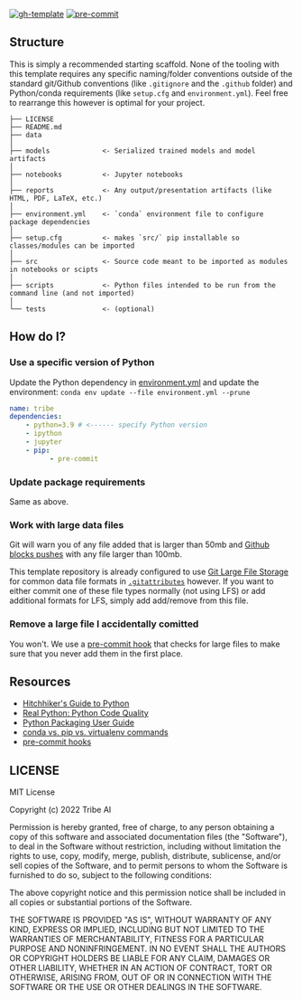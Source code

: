 [![gh-template](https://img.shields.io/badge/use%20this-template-blue?logo=github)](https://github.com/TribeAI/template/generate)
[![pre-commit](https://img.shields.io/badge/pre--commit-enabled-brightgreen?logo=pre-commit&logoColor=white)](https://github.com/pre-commit/pre-commit)

## Structure

This is simply a recommended starting scaffold. None of the tooling with this template requires any specific naming/folder conventions outside of the standard git/Github conventions (like `.gitignore` and the `.github` folder) and Python/conda requirements (like `setup.cfg` and `environment.yml`). Feel free to rearrange this however is optimal for your project.

```
├── LICENSE
├── README.md
├── data
│
├── models             <- Serialized trained models and model artifacts
│
├── notebooks          <- Jupyter notebooks
│
├── reports            <- Any output/presentation artifacts (like HTML, PDF, LaTeX, etc.)
│
├── environment.yml    <- `conda` environment file to configure package dependencies
│
├── setup.cfg          <- makes `src/` pip installable so classes/modules can be imported
│ 
├── src                <- Source code meant to be imported as modules in notebooks or scipts
│  
├── scripts            <- Python files intended to be run from the command line (and not imported)
│  
└── tests              <- (optional)
```

## How do I?

### Use a specific version of Python

Update the Python dependency in [environment.yml](environment.yml) and update the environment: `conda env update --file environment.yml --prune`

```yml
name: tribe
dependencies:
    - python=3.9 # <------ specify Python version
    - ipython
    - jupyter
    - pip:
          - pre-commit
```

### Update package requirements

Same as above.

### Work with large data files

Git will warn you of any file added that is larger than 50mb and [Github blocks pushes](https://docs.github.com/en/repositories/working-with-files/managing-large-files/about-large-files-on-github#file-size-limits) with any file larger than 100mb.

This template repository is already configured to use [Git Large File Storage](https://docs.github.com/en/repositories/working-with-files/managing-large-files/about-git-large-file-storage) for common data file formats in [`.gitattributes`](.gitattributes) however. If you want to either commit one of these file types normally (not using LFS) or add additional formats for LFS, simply add add/remove from this file.

### Remove a large file I accidentally comitted

You won't. We use a [pre-commit hook](https://github.com/pre-commit/pre-commit-hooks) that checks for large files to make sure that you never add them in the first place.

## Resources

-   [Hitchhiker's Guide to Python](https://docs.python-guide.org/)
-   [Real Python: Python Code Quality](https://realpython.com/python-code-quality/)
-   [Python Packaging User Guide](https://packaging.python.org/en/latest/)
-   [conda vs. pip vs. virtualenv commands](https://docs.conda.io/projects/conda/en/latest/commands.html#conda-vs-pip-vs-virtualenv-commands)
-   [pre-commit hooks](https://pre-commit.com/hooks.html)

## LICENSE

MIT License

Copyright (c) 2022 Tribe AI

Permission is hereby granted, free of charge, to any person obtaining a copy
of this software and associated documentation files (the "Software"), to deal
in the Software without restriction, including without limitation the rights
to use, copy, modify, merge, publish, distribute, sublicense, and/or sell
copies of the Software, and to permit persons to whom the Software is
furnished to do so, subject to the following conditions:

The above copyright notice and this permission notice shall be included in all
copies or substantial portions of the Software.

THE SOFTWARE IS PROVIDED "AS IS", WITHOUT WARRANTY OF ANY KIND, EXPRESS OR
IMPLIED, INCLUDING BUT NOT LIMITED TO THE WARRANTIES OF MERCHANTABILITY,
FITNESS FOR A PARTICULAR PURPOSE AND NONINFRINGEMENT. IN NO EVENT SHALL THE
AUTHORS OR COPYRIGHT HOLDERS BE LIABLE FOR ANY CLAIM, DAMAGES OR OTHER
LIABILITY, WHETHER IN AN ACTION OF CONTRACT, TORT OR OTHERWISE, ARISING FROM,
OUT OF OR IN CONNECTION WITH THE SOFTWARE OR THE USE OR OTHER DEALINGS IN THE
SOFTWARE.
